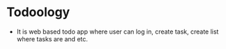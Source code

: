 # Todoology

- It is web based todo app where user can log in, create task, create list where tasks are and etc.